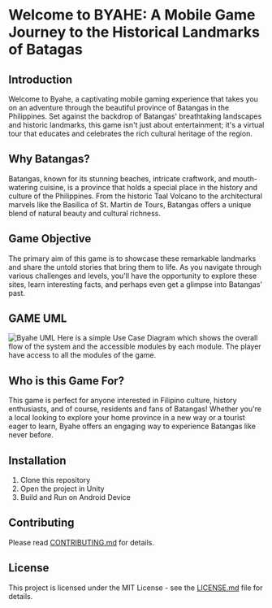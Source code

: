 # Welcome to BYAHE: A Mobile Game Journey to the Historical Landmarks of Batagas
## Introduction
Welcome to Byahe, a captivating mobile gaming experience that takes you on an adventure through the beautiful province of Batangas in the Philippines. Set against the backdrop of Batangas' breathtaking landscapes and historic landmarks, this game isn't just about entertainment; it's a virtual tour that educates and celebrates the rich cultural heritage of the region.

## Why Batangas?
Batangas, known for its stunning beaches, intricate craftwork, and mouth-watering cuisine, is a province that holds a special place in the history and culture of the Philippines. From the historic Taal Volcano to the architectural marvels like the Basilica of St. Martin de Tours, Batangas offers a unique blend of natural beauty and cultural richness.

## Game Objective
The primary aim of this game is to showcase these remarkable landmarks and share the untold stories that bring them to life. As you navigate through various challenges and levels, you'll have the opportunity to explore these sites, learn interesting facts, and perhaps even get a glimpse into Batangas' past.

## GAME UML
![Byahe UML](https://i.imgur.com/OgVmXL5.png)
Here is a simple Use Case Diagram which shows the overall flow of the system and the accessible modules by each module. The player have access to all the modules of the game.

## Who is this Game For?
This game is perfect for anyone interested in Filipino culture, history enthusiasts, and of course, residents and fans of Batangas! Whether you're a local looking to explore your home province in a new way or a tourist eager to learn, Byahe offers an engaging way to experience Batangas like never before.

## Installation
1. Clone this repository
2. Open the project in Unity
3. Build and Run on Android Device

## Contributing
Please read [CONTRIBUTING.md](CONTRIBUTING.md) for details.

## License
This project is licensed under the MIT License - see the [LICENSE.md](LICENSE.md) file for details.

